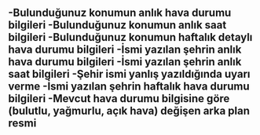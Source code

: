 -Bulunduğunuz konumun anlık hava durumu bilgileri
-Bulunduğunuz konumun anlık saat bilgileri
-Bulunduğunuz konumun haftalık detaylı hava durumu bilgileri
-İsmi yazılan şehrin anlık hava durumu bilgileri
-İsmi yazılan şehrin anlık saat bilgileri
-Şehir ismi yanlış yazıldığında uyarı verme
-İsmi yazılan şehrin haftalık hava durumu bilgileri
-Mevcut hava durumu bilgisine göre (bulutlu, yağmurlu, açık hava) değişen arka plan resmi
-